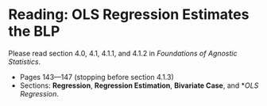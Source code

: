 # Reading: OLS Regression Estimates the BLP 

Please read section 4.0, 4.1, 4.1.1, and 4.1.2 in *Foundations of Agnostic Statistics*. 

- Pages 143—147 (stopping before section 4.1.3)
- Sections: **Regression**, **Regression Estimation**, **Bivariate Case**, and **OLS Regression*. 
